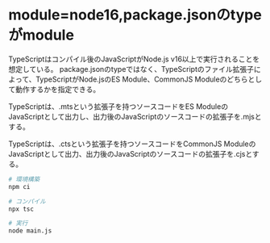 # module=node16,package.jsonのtypeがmodule

TypeScriptはコンパイル後のJavaScriptがNode.js v16以上で実行されることを想定している。
package.jsonのtypeではなく、TypeScriptのファイル拡張子によって、TypeScriptがNode.jsのES Module、CommonJS Moduleのどちらとして動作するかを指定できる。

TypeScriptは、.mtsという拡張子を持つソースコードをES ModuleのJavaScriptとして出力し、出力後のJavaScriptのソースコードの拡張子を.mjsとする。

TypeScriptは、.ctsという拡張子を持つソースコードをCommonJS ModuleのJavaScriptとして出力、出力後のJavaScriptのソースコードの拡張子を.cjsとする。

```bash
# 環境構築
npm ci

# コンパイル
npx tsc

# 実行
node main.js
```